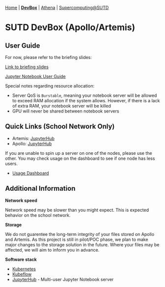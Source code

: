 [Home](README.md) | [**DevBox**](devbox.md) | [Athena](athena.md) | [Supercomputing@SUTD](https://computing.sutd.edu.sg/)

# SUTD DevBox (Apollo/Artemis)

## User Guide

For now, please refer to the briefing slides:

[Link to briefing slides](https://docs.google.com/presentation/d/15b_r9AnETZ2Odiwv6FiapjR7DOePb3nIDLEFtr1kaRs/edit?usp=sharing)

[Jupyter Notebook User Guide](jupyter.md)

Special notes regarding resource allocation:

* Server QoS is `Burstable`, meaning your notebook server will be allowed to exceed RAM allocation if the system allows. However, if there is a lack of extra RAM, your notebook server will be killed
* GPU will never be shared between notebook servers

## Quick Links (School Network Only)

* Artemis: [JupyterHub](http://10.16.74.79:30001/hub/login)
* Apollo: [JupyterHub](http://10.16.74.79:30002/hub/login)

If you are unable to spin up a server on one of the nodes, please use the other. You may check usage on the dashboard to see if one node has less users.

* [Usage Dashboard](http://10.16.74.79:30009/d/BbkYN82mz/devbox-dashboard)

## Additional Information

**Network speed**

Network speed may be slower than you might expect. This is expected behavior on the school network.

**Storage**

We do not guarentee the long-term integrity of your files stored on Apollo and Artemis. As this project is still in pilot/POC phase, we plan to make major changes to the storage solution in the future. Where your files may be affected, we will aim to inform you in advance.

**Software stack**

* [Kubernetes](https://kubernetes.io/)
* [Kubeflow](https://www.kubeflow.org/)
* [JupyterHub](https://github.com/jupyterhub/jupyterhub) - Multi-user Jupyter Notebook server

